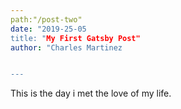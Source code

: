 ```yaml
---
path:"/post-two"
date: "2019-25-05
title: "My First Gatsby Post"
author: "Charles Martinez


---
```



This is the day i met the love of my life.
